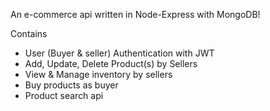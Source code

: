 An e-commerce api written in Node-Express with MongoDB!

Contains 
- User (Buyer & seller) Authentication with JWT
- Add, Update, Delete Product(s) by Sellers
- View & Manage inventory by sellers
- Buy products as buyer
- Product search api
